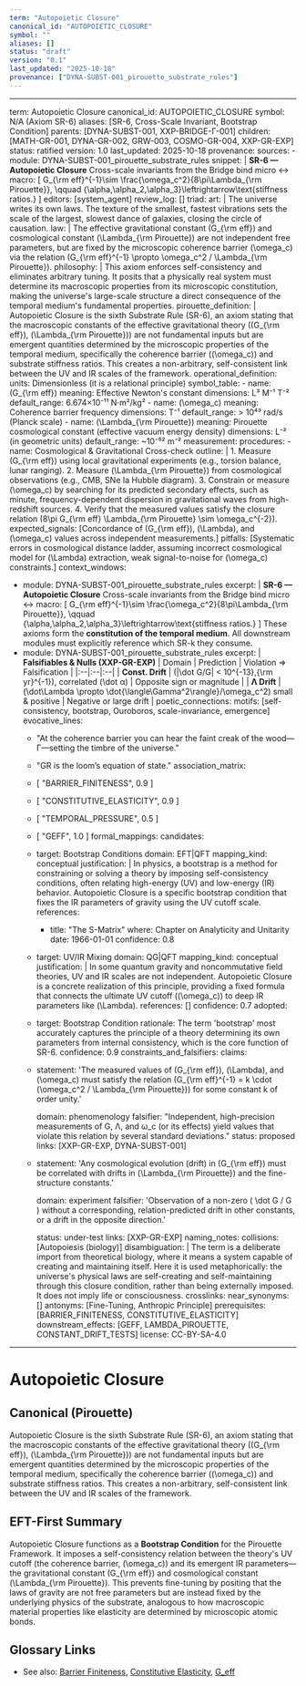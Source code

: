 ```yaml
---
term: "Autopoietic Closure"
canonical_id: "AUTOPOIETIC_CLOSURE"
symbol: ""
aliases: []
status: "draft"
version: "0.1"
last_updated: "2025-10-18"
provenance: ["DYNA-SUBST-001_pirouette_substrate_rules"]
---
```


---
term: Autopoietic Closure
canonical_id: AUTOPOIETIC_CLOSURE
symbol: N/A (Axiom SR-6)
aliases: [SR-6, Cross-Scale Invariant, Bootstrap Condition]
parents: [DYNA-SUBST-001, XXP-BRIDGE-Γ-001]
children: [MATH-GR-001, DYNA-GR-002, GRW-003, COSMO-GR-004, XXP-GR-EXP]
status: ratified
version: 1.0
last_updated: 2025-10-18
provenance:
  sources:
    - module: DYNA-SUBST-001_pirouette_substrate_rules
      snippet: |
        **SR-6 — Autopoietic Closure**
        Cross-scale invariants from the Bridge bind micro ↔ macro:
        \[
        G_{\rm eff}^{-1}\sim \frac{\omega_c^2}{8\pi\Lambda_{\rm Pirouette}}, \qquad
        \{\alpha,\alpha_2,\alpha_3\}\leftrightarrow\text{stiffness ratios.}
        \]
  editors: [system_agent]
  review_log: []
triad:
  art: |
    The universe writes its own laws. The texture of the smallest, fastest vibrations sets the scale of the largest, slowest dance of galaxies, closing the circle of causation.
  law: |
    The effective gravitational constant \(G_{\rm eff}\) and cosmological constant \(\Lambda_{\rm Pirouette}\) are not independent free parameters, but are fixed by the microscopic coherence barrier \(\omega_c\) via the relation \(G_{\rm eff}^{-1} \propto \omega_c^2 / \Lambda_{\rm Pirouette}\).
  philosophy: |
    This axiom enforces self-consistency and eliminates arbitrary tuning. It posits that a physically real system must determine its macroscopic properties from its microscopic constitution, making the universe's large-scale structure a direct consequence of the temporal medium's fundamental properties.
pirouette_definition: |
  Autopoietic Closure is the sixth Substrate Rule (SR-6), an axiom stating that the macroscopic constants of the effective gravitational theory (\(G_{\rm eff}\), \(\Lambda_{\rm Pirouette}\)) are not fundamental inputs but are emergent quantities determined by the microscopic properties of the temporal medium, specifically the coherence barrier (\(\omega_c\)) and substrate stiffness ratios. This creates a non-arbitrary, self-consistent link between the UV and IR scales of the framework.
operational_definition:
  units: Dimensionless (it is a relational principle)
  symbol_table:
    - name: \(G_{\rm eff}\)
      meaning: Effective Newton's constant
      dimensions: L³ M⁻¹ T⁻²
      default_range: 6.674×10⁻¹¹ N⋅m²/kg²
    - name: \(\omega_c\)
      meaning: Coherence barrier frequency
      dimensions: T⁻¹
      default_range: > 10⁴³ rad/s (Planck scale)
    - name: \(\Lambda_{\rm Pirouette}\)
      meaning: Pirouette cosmological constant (effective vacuum energy density)
      dimensions: L⁻² (in geometric units)
      default_range: ~10⁻⁵² m⁻²
  measurement:
    procedures:
      - name: Cosmological & Gravitational Cross-check
        outline: |
          1. Measure \(G_{\rm eff}\) using local gravitational experiments (e.g., torsion balance, lunar ranging).
          2. Measure \(\Lambda_{\rm Pirouette}\) from cosmological observations (e.g., CMB, SNe Ia Hubble diagram).
          3. Constrain or measure \(\omega_c\) by searching for its predicted secondary effects, such as minute, frequency-dependent dispersion in gravitational waves from high-redshift sources.
          4. Verify that the measured values satisfy the closure relation \(8\pi G_{\rm eff} \Lambda_{\rm Pirouette} \sim \omega_c^{-2}\).
        expected_signals: [Concordance of \(G_{\rm eff}\), \(\Lambda\), and \(\omega_c\) values across independent measurements.]
        pitfalls: [Systematic errors in cosmological distance ladder, assuming incorrect cosmological model for \(\Lambda\) extraction, weak signal-to-noise for \(\omega_c\) constraints.]
context_windows:
  - module: DYNA-SUBST-001_pirouette_substrate_rules
    excerpt: |
      **SR-6 — Autopoietic Closure**
      Cross-scale invariants from the Bridge bind micro ↔ macro:
      \[
      G_{\rm eff}^{-1}\sim \frac{\omega_c^2}{8\pi\Lambda_{\rm Pirouette}}, \qquad
      \{\alpha,\alpha_2,\alpha_3\}\leftrightarrow\text{stiffness ratios.}
      \]
      These axioms form the **constitution of the temporal medium**.
      All downstream modules must explicitly reference which SR-k they consume.
  - module: DYNA-SUBST-001_pirouette_substrate_rules
    excerpt: |
      **Falsifiables & Nulls (XXP-GR-EXP)**
      | Domain | Prediction | Violation ⇒ Falsification |
      |:--|:--|:--|
      | **Const. Drift** | \(|\dot G/G| < 10^{-13}\,{\rm yr}^{-1}\), correlated \(\dot α\) | Opposite sign or magnitude |
      | **Λ Drift** | \(\dot\Lambda \propto \dot{\langle\Gamma^2\rangle}/\omega_c^2\) small & positive | Negative or large drift |
poetic_connections:
  motifs: [self-consistency, bootstrap, Ouroboros, scale-invariance, emergence]
  evocative_lines:
    - "At the coherence barrier you can hear the faint creak of the wood—Γ—setting the timbre of the universe."
    - "GR is the loom’s equation of state."
  association_matrix:
    - [ "BARRIER_FINITENESS", 0.9 ]
    - [ "CONSTITUTIVE_ELASTICITY", 0.9 ]
    - [ "TEMPORAL_PRESSURE", 0.5 ]
    - [ "GEFF", 1.0 ]
formal_mappings:
  candidates:
    - target: Bootstrap Conditions
      domain: EFT|QFT
      mapping_kind: conceptual
      justification: |
        In physics, a bootstrap is a method for constraining or solving a theory by imposing self-consistency conditions, often relating high-energy (UV) and low-energy (IR) behavior. Autopoietic Closure is a specific bootstrap condition that fixes the IR parameters of gravity using the UV cutoff scale.
      references:
        - title: "The S-Matrix"
          where: Chapter on Analyticity and Unitarity
          date: 1966-01-01
      confidence: 0.8
    - target: UV/IR Mixing
      domain: QG|QFT
      mapping_kind: conceptual
      justification: |
        In some quantum gravity and noncommutative field theories, UV and IR scales are not independent. Autopoietic Closure is a concrete realization of this principle, providing a fixed formula that connects the ultimate UV cutoff (\(\omega_c\)) to deep IR parameters like \(\Lambda\).
      references: []
      confidence: 0.7
  adopted:
    - target: Bootstrap Condition
      rationale: The term 'bootstrap' most accurately captures the principle of a theory determining its own parameters from internal consistency, which is the core function of SR-6.
      confidence: 0.9
constraints_and_falsifiers:
  claims:
    - statement: 'The measured values of \(G_{\rm eff}\), \(\Lambda\), and \(\omega_c\) must satisfy the relation \(G_{\rm eff}^{-1} = k \cdot (\omega_c^2 / \Lambda_{\rm Pirouette})\) for some constant k of order unity.'

      domain: phenomenology
      falsifier: "Independent, high-precision measurements of G, Λ, and ω_c (or its effects) yield values that violate this relation by several standard deviations."
      status: proposed
      links: [XXP-GR-EXP, DYNA-SUBST-001]
    - statement: 'Any cosmological evolution (drift) in \(G_{\rm eff}\) must be correlated with drifts in \(\Lambda_{\rm Pirouette}\) and the fine-structure constants.'

      domain: experiment
      falsifier: 'Observation of a non-zero \( \dot G / G \) without a corresponding, relation-predicted drift in other constants, or a drift in the opposite direction.'

      status: under-test
      links: [XXP-GR-EXP]
naming_notes:
  collisions: [Autopoiesis (biology)]
  disambiguation: |
    The term is a deliberate import from theoretical biology, where it means a system capable of creating and maintaining itself. Here it is used metaphorically: the universe's physical laws are self-creating and self-maintaining through this closure condition, rather than being externally imposed. It does not imply life or consciousness.
crosslinks:
  near_synonyms: []
  antonyms: [Fine-Tuning, Anthropic Principle]
  prerequisites: [BARRIER_FINITENESS, CONSTITUTIVE_ELASTICITY]
  downstream_effects: [GEFF, LAMBDA_PIROUETTE, CONSTANT_DRIFT_TESTS]
license: CC-BY-SA-4.0
---

# Autopoietic Closure

## Canonical (Pirouette)
Autopoietic Closure is the sixth Substrate Rule (SR-6), an axiom stating that the macroscopic constants of the effective gravitational theory (\(G_{\rm eff}\), \(\Lambda_{\rm Pirouette}\)) are not fundamental inputs but are emergent quantities determined by the microscopic properties of the temporal medium, specifically the coherence barrier (\(\omega_c\)) and substrate stiffness ratios. This creates a non-arbitrary, self-consistent link between the UV and IR scales of the framework.

## EFT-First Summary
Autopoietic Closure functions as a **Bootstrap Condition** for the Pirouette Framework. It imposes a self-consistency relation between the theory's UV cutoff (the coherence barrier, \(\omega_c\)) and its emergent IR parameters—the gravitational constant \(G_{\rm eff}\) and cosmological constant \(\Lambda_{\rm Pirouette}\). This prevents fine-tuning by positing that the laws of gravity are not free parameters but are instead fixed by the underlying physics of the substrate, analogous to how macroscopic material properties like elasticity are determined by microscopic atomic bonds.

## Glossary Links
- See also: [Barrier Finiteness](<#>), [Constitutive Elasticity](<#>), [G_eff](<#>)